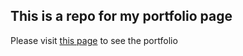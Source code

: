 ## This is a repo for my portfolio page
Please visit [this page](https://www.ryuichirosuzuki.com) to see the portfolio

